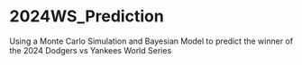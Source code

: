 # 2024WS_Prediction
Using a Monte Carlo Simulation and Bayesian Model to predict the winner of the 2024 Dodgers vs Yankees World Series
